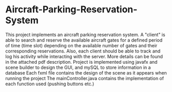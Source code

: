 # Aircraft-Parking-Reservation-System
This project implements an aircraft parking reservation system. A "client" is able to search and reserve the available aircraft gates for a defined period of time (time slot) depending on the available number of gates and their corresponding reservations. Also, each client should be able to track and log his activity while interacting with the server. More details can be found in the attached pdf description.
Project is implemented using javafx and scene builder to design the GUI, and mySQL to store information in a database
Each fxml file contains the design of the scene as it appears when running the project
The mainController.java contains the implementation of each function used (pushing buttons etc.)
